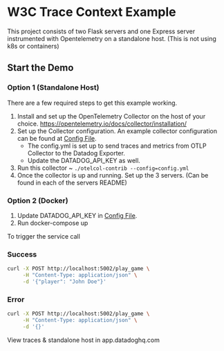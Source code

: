 # W3C Trace Context Example
This project consists of two Flask servers and one Express server instrumented with Opentelemetry on a standalone host. (This is not using k8s or containers)

## Start the Demo
### Option 1 (Standalone Host)
There are a few required steps to get this example working. 
1. Install and set up the OpenTelemetry Collector on the host of your choice. https://opentelemetry.io/docs/collector/installation/
2. Set up the Collector configuration. An example collector configuration can be found at [Config File](./config.yml).
    * The config.yml is set up to send traces and metrics from OTLP Collector to the Datadog Exporter.
    * Update the DATADOG_API_KEY as well.
3. Run this collector  ~ `./otelcol-contrib --config=config.yml`
4. Once the collector is up and running. Set up the 3 servers. (Can be found in each of the servers README)

### Option 2 (Docker)
1. Update DATADOG_API_KEY in [Config File](./config.yml).
2. Run docker-compose up

To trigger the service call

### Success
```bash
curl -X POST http://localhost:5002/play_game \
     -H "Content-Type: application/json" \
     -d '{"player": "John Doe"}'
```
### Error
``` bash
curl -X POST http://localhost:5002/play_game \
     -H "Content-Type: application/json" \
     -d '{}'
```
View traces & standalone host in app.datadoghq.com
